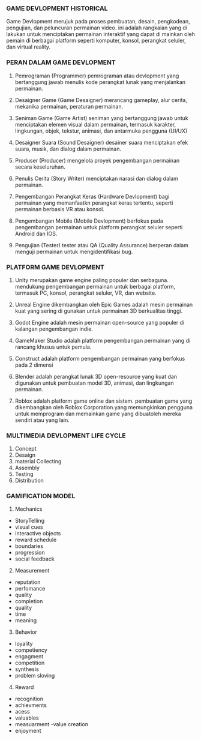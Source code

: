 ### GAME DEVLOPMENT HISTORICAL
Game Devlopment merujuk pada proses pembuatan, desain, pengkodean, pengujian, dan peluncuran permainan video. ini adalah rangkaian yang di lakukan untuk menciptakan permainan interaktif yang dapat di mainkan oleh pemain di berbagai platform seperti komputer, konsol, perangkat seluler, dan virtual reality.

### PERAN DALAM GAME DEVLOPMENT
1. Pemrograman (Programmer)
pemrograman atau devlopment yang bertanggung jawab menulis kode perangkat lunak yang menjalankan permainan.

2. Desaigner Game (Game Desaigner)
merancang gameplay, alur cerita, mekanika permainan, peraturan permainan.

3. Seniman Game (Game Artist)
seniman yang bertanggung jawab untuk menciptakan elemen visual dalam permainan, termasuk karakter, lingkungan, objek, tekstur, animasi, dan antarmuka pengguna (UI/UX)

4. Desaigner Suara (Sound Desaigner)
desainer suara menciptakan efek suara, musik, dan dialog dalam permainan.

5. Produser (Producer)
mengelola proyek pengembangan permainan secara keseluruhan.

6. Penulis Cerita (Story Writer)
menciptakan narasi dan dialog dalam permainan.

7. Pengembangan Perangkat Keras (Hardware Devlopment)
bagi permainan yang memanfaatkn perangkat keras tertentu, seperti permainan berbasis VR atau konsol.

8. Pengembangan Mobile (Mobile Devlopment)
berfokus pada pengembangan permainan untuk platform perangkat seluler seperti Android dan IOS.

9. Pengujian (Tester)
tester atau QA (Quality Assurance) berperan dalam menguji permainan untuk mengidentifikasi bug.

### PLATFORM GAME DEVLOPMENT

1. Unity 
merupakan game engine paling populer dan serbaguna. mendukung pengembangan permainan untuk berbagai platform, termasuk PC, konsol, perangkat seluler, VR, dan website.

2. Unreal Engine
dikembangkan oleh Epic Games adalah mesin permainan kuat yang sering di gunakan untuk permainan 3D berkualitas tinggi.

3. Godot Engine
adalah mesin permainan open-source yang populer di kalangan pengembangan indie.

4. GameMaker Studio
adalah platform pengembangan permainan yang di rancang khusus untuk pemula.

5. Construct
adalah platform pengembangan permainan yang berfokus pada 2 dimensi

6. Blender
adalah perangkat lunak 3D open-resource yang kuat dan digunakan untuk pembuatan model 3D, animasi, dan lingkungan permainan.

7. Roblox
adalah platform game online dan sistem. pembuatan game yang dikembangkan oleh Roblox Corporation.yang memungkinkan pengguna untuk memprogram dan memainkan game yang dibuatoleh mereka sendiri atau yang lain.

### MULTIMEDIA DEVLOPMENT LIFE CYCLE

1. Concept
2. Desaign
3. material Collecting
4. Assembly
5. Testing
6. Distribution

### GAMIFICATION MODEL

1. Mechanics
- StoryTelling
- visual cues
- interactive objects
- reward schedule
- boundaries
- progression
- social feedback

2. Measurement 
- reputation
- perfomance
- quality
- completion
- quality
- time
- meaning

3. Behavior
- loyality
- competiency
- engagment
- competition
- synthesis
- problem sloving

4. Reward
- recognition
- achievments
- acess
- valuables
- measuarment
-value creation
- enjoyment